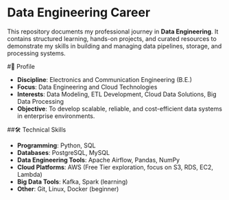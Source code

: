 # Data Engineering Career  

This repository documents my professional journey in **Data Engineering**. 
It contains structured learning, hands-on projects, and curated resources to demonstrate my skills in building and managing data pipelines, storage, and processing systems.  



#📌 Profile  
- **Discipline**: Electronics and Communication Engineering (B.E.)  
- **Focus**: Data Engineering and Cloud Technologies  
- **Interests**: Data Modeling, ETL Development, Cloud Data Solutions, Big Data Processing  
- **Objective**: To develop scalable, reliable, and cost-efficient data systems in enterprise environments.  



##🛠 Technical Skills  
- **Programming**: Python, SQL  
- **Databases**: PostgreSQL, MySQL  
- **Data Engineering Tools**: Apache Airflow, Pandas, NumPy  
- **Cloud Platforms**: AWS (Free Tier exploration, focus on S3, RDS, EC2, Lambda)  
- **Big Data Tools**: Kafka, Spark (learning)  
- **Other**: Git, Linux, Docker (beginner)  


